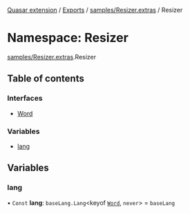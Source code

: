 [Quasar extension](../index.md) / [Exports](../modules.md) / [samples/Resizer.extras](samples_Resizer_extras.md) / Resizer

# Namespace: Resizer

[samples/Resizer.extras](samples_Resizer_extras.md).Resizer

## Table of contents

### Interfaces

- [Word](../interfaces/samples_Resizer_extras.Resizer.Word.md)

### Variables

- [lang](samples_Resizer_extras.Resizer.md#lang)

## Variables

### lang

• `Const` **lang**: `baseLang.Lang`<keyof [`Word`](../interfaces/samples_Resizer_extras.Resizer.Word.md), `never`\> = `baseLang`
